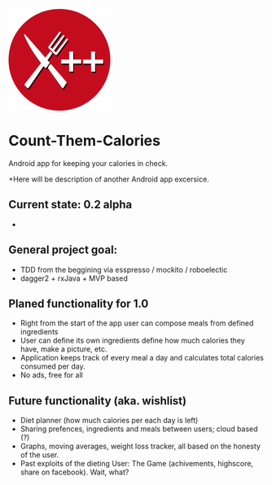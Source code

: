 ![Count Them Calories logo](web_ctc_logo.png)
# Count-Them-Calories
Android app for keeping your calories in check.

+Here will be description of another Android app excersice.

## Current state: 0.2 alpha
*

## General project goal:
* TDD from the beggining via esspresso / mockito / roboelectic
* dagger2 + rxJava + MVP based

## Planed functionality for 1.0
* Right from the start of the app user can compose meals from defined ingredients
* User can define its own ingredients define how much calories they have, make a picture, etc.
* Application keeps track of every meal a day and calculates total calories consumed per day.
* No ads, free for all

## Future functionality (aka. wishlist)
* Diet planner (how much calories per each day is left)
* Sharing prefences, ingredients and meals between users; cloud based (?)
* Graphs, moving averages, weight loss tracker, all based on the honesty of the user.
* Past exploits of the dieting User: The Game (achivements, highscore, share on facebook). Wait, what?
